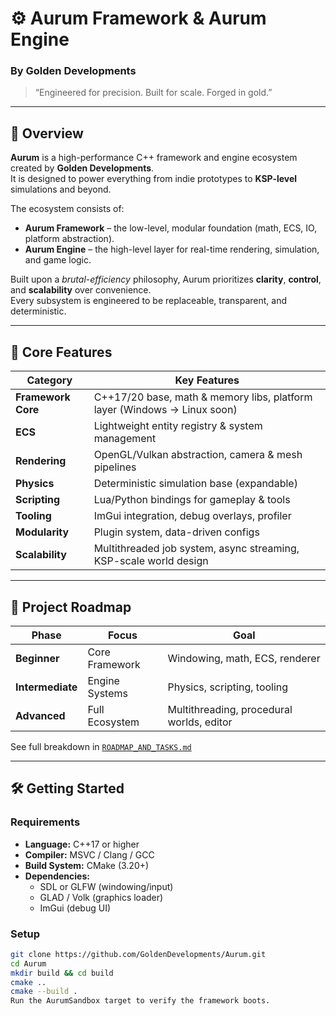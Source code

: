 ﻿# ⚙️ Aurum Framework & Aurum Engine
### By Golden Developments

> “Engineered for precision. Built for scale. Forged in gold.”

---

## 🧭 Overview

**Aurum** is a high-performance C++ framework and engine ecosystem created by **Golden Developments**.  
It is designed to power everything from indie prototypes to **KSP-level** simulations and beyond.

The ecosystem consists of:

- **Aurum Framework** – the low-level, modular foundation (math, ECS, IO, platform abstraction).
- **Aurum Engine** – the high-level layer for real-time rendering, simulation, and game logic.

Built upon a *brutal-efficiency* philosophy, Aurum prioritizes **clarity**, **control**, and **scalability** over convenience.  
Every subsystem is engineered to be replaceable, transparent, and deterministic.

---

## 🧱 Core Features

| Category | Key Features |
|-----------|---------------|
| **Framework Core** | C++17/20 base, math & memory libs, platform layer (Windows → Linux soon) |
| **ECS** | Lightweight entity registry & system management |
| **Rendering** | OpenGL/Vulkan abstraction, camera & mesh pipelines |
| **Physics** | Deterministic simulation base (expandable) |
| **Scripting** | Lua/Python bindings for gameplay & tools |
| **Tooling** | ImGui integration, debug overlays, profiler |
| **Modularity** | Plugin system, data-driven configs |
| **Scalability** | Multithreaded job system, async streaming, KSP-scale world design |

---

## 🧭 Project Roadmap

| Phase | Focus | Goal |
|-------|--------|------|
| **Beginner** | Core Framework | Windowing, math, ECS, renderer |
| **Intermediate** | Engine Systems | Physics, scripting, tooling |
| **Advanced** | Full Ecosystem | Multithreading, procedural worlds, editor |

See full breakdown in [`ROADMAP_AND_TASKS.md`](./ROADMAP_AND_TASKS.md)

---

## 🛠️ Getting Started

### Requirements
- **Language:** C++17 or higher  
- **Compiler:** MSVC / Clang / GCC  
- **Build System:** CMake (3.20+)  
- **Dependencies:**  
  - SDL or GLFW (windowing/input)  
  - GLAD / Volk (graphics loader)  
  - ImGui (debug UI)

### Setup
```bash
git clone https://github.com/GoldenDevelopments/Aurum.git
cd Aurum
mkdir build && cd build
cmake ..
cmake --build .
Run the AurumSandbox target to verify the framework boots.
